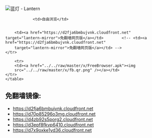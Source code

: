 

<img src="../../raw/master/x/8e0a2b81.c82003be.LanternYellow2.png" alt="蓝灯 - Lantern"/>
<table>
    <tr>
                
                <td>自由浏览</td>
        
        
        <td><a href="https://d2fja6bmbujvnk.cloudfront.net" target="lantern-mirror">免翻墙网页版</a></td>        <!-- <td><a href="https://d2fja6bmbujvnk.cloudfront.net"
        target="lantern-mirror">免翻墙网页版</a></td> -->
    </tr>
    
        <tr>
        <td><a href="../../raw/master/x/FreeBrowser.apk"><img
        src="../../raw/master/x/fb.qr.png" /></a></td>
    </tr>
    </table>

## 免翻墙镜像:

<ul>
<li><a href="https://d2fja6bmbujvnk.cloudfront.net">https://d2fja6bmbujvnk.cloudfront.net</a></li>
    <li><a href="https://d70p85296o3mg.cloudfront.net">https://d70p85296o3mg.cloudfront.net</a></li>
    <li><a href="https://d4zb92s5porg2.cloudfront.net">https://d4zb92s5porg2.cloudfront.net</a></li>
    <li><a href="https://d3epf8fkvp6410.cloudfront.net">https://d3epf8fkvp6410.cloudfront.net</a></li>
    <li><a href="https://d7x9oxke1yd36.cloudfront.net">https://d7x9oxke1yd36.cloudfront.net</a></li>
    </ul>